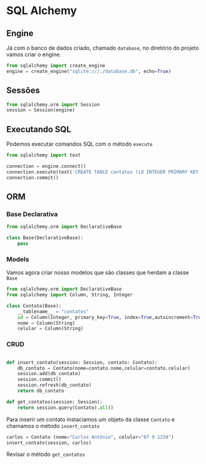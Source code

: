 # SQL Alchemy
## Engine
Já com o banco de dados criado, chamado `database`,  no diretório do projeto vamos criar o engine.
~~~python
from sqlalchemy import create_engine
engine = create_engine("sqlite:///./database.db", echo=True)
~~~

## Sessões
~~~python
from sqlalchemy.orm import Session
session = Session(engine)
~~~

## Executando SQL
Podemos executar comandos SQL com o método `execute`

~~~python
from sqlalchemy import text

connection = engine.connect()
connection.execute(text('CREATE TABLE contatos (id INTEGER PRIMARY KEY NOT NULL, nome VARCHAR(40), celular VARCHAR(15))'))
connection.commit()
~~~

## ORM

### Base Declarativa
~~~python
from sqlalchemy.orm import DeclarativeBase

class Base(DeclarativeBase):
    pass

~~~

### Models
Vamos agora criar nosso modelos que são classes que herdam a classe `Base`
~~~python
from sqlalchemy.orm import DeclarativeBase
from sqlalchemy import Column, String, Integer

class Contato(Base):
    __tablename__ = "contatos"
    id = Column(Integer, primary_key=True, index=True,autoincrement=True)
    nome = Column(String)
    celular = Column(String)
~~~

### CRUD
~~~python

def insert_contato(session: Session, contato: Contato):
    db_contato = Contato(nome=contato.nome,celular=contato.celular)
    session.add(db_contato)
    session.commit()
    session.refresh(db_contato)
    return db_contato

def get_contatos(session: Session):
    return session.query(Contato).all()
~~~

Para inserir um contato instaciamos um objeto da classe `Contato` e chamamos o método `insert_contato`

~~~python
carlos = Contato (nome="Carlos Antônio", celular="87 9 1234")
insert_contato(session, carlos)
~~~
Revisar o método `get_contatos` 

